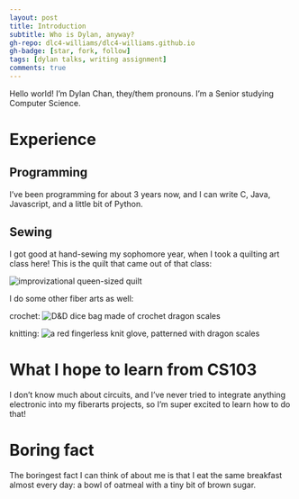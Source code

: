 ```yaml
---
layout: post
title: Introduction
subtitle: Who is Dylan, anyway?
gh-repo: dlc4-williams/dlc4-williams.github.io
gh-badge: [star, fork, follow]
tags: [dylan talks, writing assignment]
comments: true
---
```

Hello world! I’m Dylan Chan, they/them pronouns. I’m a Senior studying Computer Science. 

# Experience

## Programming
I’ve been programming for about 3 years now, and I can write C, Java, Javascript, and a little bit of Python. 

## Sewing
I got good at hand-sewing my sophomore year, when I took a quilting art class here! This is the quilt that came out of that class:

![improvizational queen-sized quilt](https://dlc4-williams.github.io/assets/img/quilt.png)

I do some other fiber arts as well:

crochet:
![D&D dice bag made of crochet dragon scales](https://dlc4-williams.github.io/assets/img/dice_bag.png)

knitting:
![a red fingerless knit glove, patterned with dragon scales](https://dlc4-williams.github.io/assets/img/glove.png)



# What I hope to learn from CS103
I don’t know much about circuits, and I’ve never tried to integrate anything electronic into my fiberarts projects, so I’m super excited to learn how to do that!

# Boring fact
The boringest fact I can think of about me is that I eat the same breakfast almost every day: a bowl of oatmeal with a tiny bit of brown sugar.
